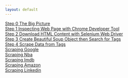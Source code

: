 ```yaml
---
layout: default
---
```


[Step 0 The Big Picture](book/the-big-picture.html)  
[Step 1 Inspecting Web Page with Chrome Developer Tool](book/inspecting.html)  
[Step 2 Download HTML Content with Selenium Web Driver]()  
[Step 3 Create Beautiful Soup Object then Search for Tags]()  
[Step 4 Scrape Data from Tags]()  
[Scraping Google]()  
[Scraping Nba]()  
[Scraping Imdb]()  
[Scraping Amazon]()  
[Scraping Linkedin]()  